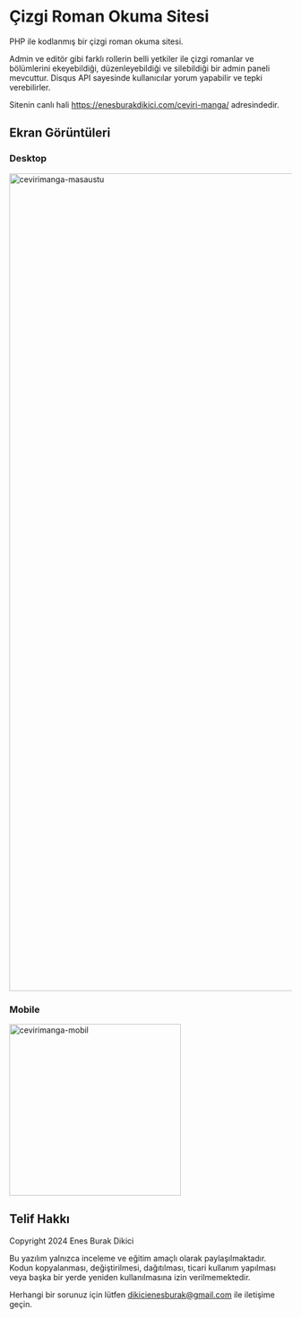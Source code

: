 <h1>Çizgi Roman Okuma Sitesi</h1>

<p>PHP ile kodlanmış bir çizgi roman okuma sitesi.</p>

<p>Admin ve editör gibi farklı rollerin belli yetkiler ile çizgi romanlar ve bölümlerini ekeyebildiği, düzenleyebildiği ve silebildiği bir admin paneli mevcuttur. Disqus API sayesinde kullanıcılar yorum yapabilir ve tepki verebilirler.</p>

<p>Sitenin canlı hali <a href="https://enesburakdikici.com/ceviri-manga/">https://enesburakdikici.com/ceviri-manga/</a> adresindedir.</p>

<h2>Ekran Görüntüleri</h2>

<h3>Desktop</h3>
<img width="1458" alt="cevirimanga-masaustu" src="https://github.com/user-attachments/assets/f8334fcf-f827-46f1-9f4c-2f272a8d83ea">

<h3>Mobile</h3>
<img width="306" alt="cevirimanga-mobil" src="https://github.com/user-attachments/assets/ab1eb929-e1f2-4ae7-8511-8ef83d42a07a">

<h2>Telif Hakkı</h2>

<p>Copyright 2024 Enes Burak Dikici</p>

<p>Bu yazılım yalnızca inceleme ve eğitim amaçlı olarak paylaşılmaktadır. Kodun kopyalanması, değiştirilmesi, dağıtılması, ticari kullanım yapılması veya başka bir yerde yeniden kullanılmasına izin verilmemektedir.</p>

<p>Herhangi bir sorunuz için lütfen <a href="mailto:dikicienesburak@gmail.com">dikicienesburak@gmail.com</a> ile iletişime geçin.</p>
